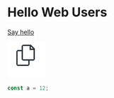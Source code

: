 # Hello Web Users

[Say hello](command:getting-started-sample.sayHello)

![Small Image](./small-image.png)

```ts
const a = 12;
```